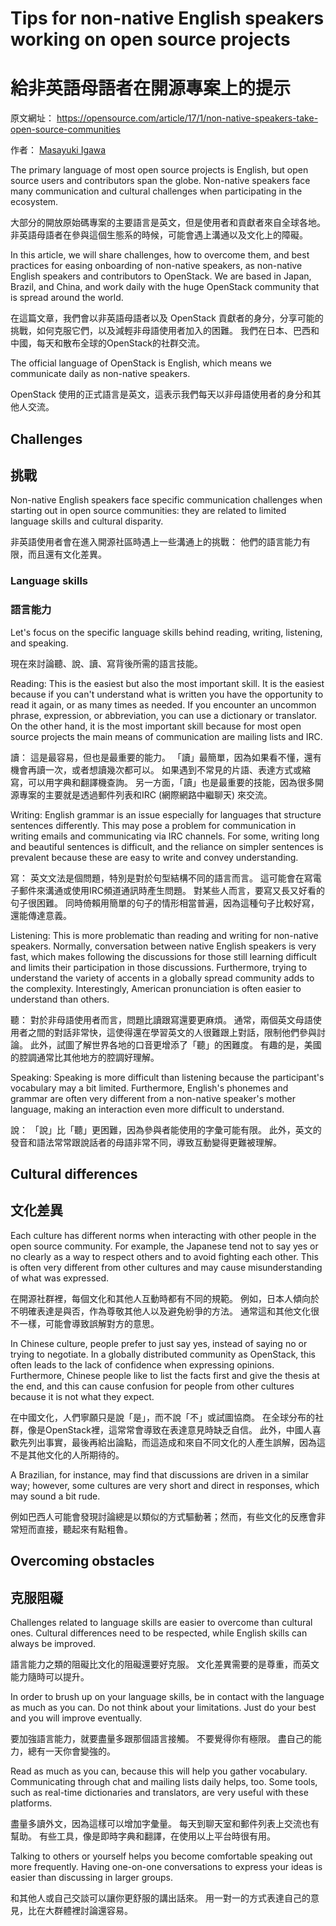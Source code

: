 ﻿# Tips for non-native English speakers working on open source projects

# 給非英語母語者在開源專案上的提示

原文網址： https://opensource.com/article/17/1/non-native-speakers-take-open-source-communities

作者： [Masayuki Igawa](https://opensource.com/users/masayukig)

The primary language of most open source projects is English, but open source users and contributors span the globe. Non-native speakers face many communication and cultural challenges when participating in the ecosystem.

大部分的開放原始碼專案的主要語言是英文，但是使用者和貢獻者來自全球各地。
非英語母語者在參與這個生態系的時候，可能會遇上溝通以及文化上的障礙。

In this article, we will share challenges, how to overcome them, and best practices for easing onboarding of non-native speakers, as non-native English speakers and contributors to OpenStack. We are based in Japan, Brazil, and China, and work daily with the huge OpenStack community that is spread around the world.

在這篇文章，我們會以非英語母語者以及 OpenStack 貢獻者的身分，分享可能的挑戰，如何克服它們，以及減輕非母語使用者加入的困難。
我們在日本、巴西和中國，每天和散布全球的OpenStack的社群交流。

The official language of OpenStack is English, which means we communicate daily as non-native speakers.

OpenStack 使用的正式語言是英文，這表示我們每天以非母語使用者的身分和其他人交流。

## Challenges

## 挑戰

Non-native English speakers face specific communication challenges when starting out in open source communities: they are related to limited language skills and cultural disparity.

非英語使用者會在進入開源社區時遇上一些溝通上的挑戰： 他們的語言能力有限，而且還有文化差異。

### Language skills

### 語言能力

Let's focus on the specific language skills behind reading, writing, listening, and speaking.

現在來討論聽、說、讀、寫背後所需的語言技能。

Reading: This is the easiest but also the most important skill. It is the easiest because if you can't understand what is written you have the opportunity to read it again, or as many times as needed. If you encounter an uncommon phrase, expression, or abbreviation, you can use a dictionary or translator. On the other hand, it is the most important skill because for most open source projects the main means of communication are mailing lists and IRC.

讀： 這是最容易，但也是最重要的能力。
「讀」最簡單，因為如果看不懂，還有機會再讀一次，或者想讀幾次都可以。
如果遇到不常見的片語、表達方式或縮寫，可以用字典和翻譯機查詢。
另一方面，「讀」也是最重要的技能，因為很多開源專案的主要就是透過郵件列表和IRC (網際網路中繼聊天) 來交流。

Writing: English grammar is an issue especially for languages that structure sentences differently. This may pose a problem for communication in writing emails and communicating via IRC channels. For some, writing long and beautiful sentences is difficult, and the reliance on simpler sentences is prevalent because these are easy to write and convey understanding.

寫： 英文文法是個問題，特別是對於句型結構不同的語言而言。
這可能會在寫電子郵件來溝通或使用IRC頻道通訊時產生問題。
對某些人而言，要寫又長又好看的句子很困難。
同時倚賴用簡單的句子的情形相當普遍，因為這種句子比較好寫，還能傳達意義。

Listening: This is more problematic than reading and writing for non-native speakers. Normally, conversation between native English speakers is very fast, which makes following the discussions for those still learning difficult and limits their participation in those discussions. Furthermore, trying to understand the variety of accents in a globally spread community adds to the complexity. Interestingly, American pronunciation is often easier to understand than others.

聽： 對於非母語使用者而言，問題比讀跟寫還要更麻煩。
通常，兩個英文母語使用者之間的對話非常快，這使得還在學習英文的人很難跟上對話，限制他們參與討論。
此外，試圖了解世界各地的口音更增添了「聽」的困難度。
有趣的是，美國的腔調通常比其他地方的腔調好理解。

Speaking: Speaking is more difficult than listening because the participant's vocabulary may a bit limited. Furthermore, English's phonemes and grammar are often very different from a non-native speaker's mother language, making an interaction even more difficult to understand.

說： 「說」比「聽」更困難，因為參與者能使用的字彙可能有限。
此外，英文的發音和語法常常跟說話者的母語非常不同，導致互動變得更難被理解。

## Cultural differences

## 文化差異

Each culture has different norms when interacting with other people in the open source community. For example, the Japanese tend not to say yes or no clearly as a way to respect others and to avoid fighting each other. This is often very different from other cultures and may cause misunderstanding of what was expressed.

在開源社群裡，每個文化和其他人互動時都有不同的規範。
例如，日本人傾向於不明確表達是與否，作為尊敬其他人以及避免紛爭的方法。
通常這和其他文化很不一樣，可能會導致誤解對方的意思。

In Chinese culture, people prefer to just say yes, instead of saying no or trying to negotiate. In a globally distributed community as OpenStack, this often leads to the lack of confidence when expressing opinions. Furthermore, Chinese people like to list the facts first and give the thesis at the end, and this can cause confusion for people from other cultures because it is not what they expect.

在中國文化，人們寧願只是說「是」，而不說「不」或試圖協商。
在全球分布的社群，像是OpenStack裡，這常常會導致在表達意見時缺乏自信。
此外，中國人喜歡先列出事實，最後再給出論點，而這造成和來自不同文化的人產生誤解，因為這不是其他文化的人所期待的。

A Brazilian, for instance, may find that discussions are driven in a similar way; however, some cultures are very short and direct in responses, which may sound a bit rude.

例如巴西人可能會發現討論總是以類似的方式驅動著；然而，有些文化的反應會非常短而直接，聽起來有點粗魯。

## Overcoming obstacles

## 克服阻礙

Challenges related to language skills are easier to overcome than cultural ones. Cultural differences need to be respected, while English skills can always be improved.

語言能力之類的阻礙比文化的阻礙還要好克服。
文化差異需要的是尊重，而英文能力隨時可以提升。

In order to brush up on your language skills, be in contact with the language as much as you can. Do not think about your limitations. Just do your best and you will improve eventually.

要加強語言能力，就要盡量多跟那個語言接觸。
不要覺得你有極限。
盡自己的能力，總有一天你會變強的。

Read as much as you can, because this will help you gather vocabulary. Communicating through chat and mailing lists daily helps, too. Some tools, such as real-time dictionaries and translators, are very useful with these platforms.

盡量多讀外文，因為這樣可以增加字彙量。
每天到聊天室和郵件列表上交流也有幫助。
有些工具，像是即時字典和翻譯，在使用以上平台時很有用。

Talking to others or yourself helps you become comfortable speaking out more frequently. Having one-on-one conversations to express your ideas is easier than discussing in larger groups.

和其他人或自己交談可以讓你更舒服的講出話來。
用一對一的方式表達自己的意見，比在大群體裡討論還容易。
